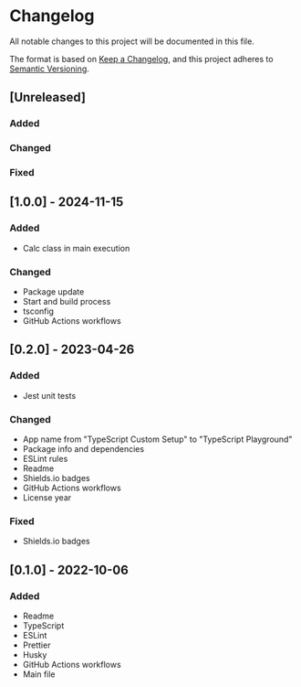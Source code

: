 # Changelog
All notable changes to this project will be documented in this file.

The format is based on [Keep a Changelog](https://keepachangelog.com/en/1.0.0/),
and this project adheres to [Semantic Versioning](https://semver.org/spec/v2.0.0.html).

## [Unreleased]
### Added
### Changed
### Fixed

## [1.0.0] - 2024-11-15
### Added
- Calc class in main execution
### Changed
- Package update
- Start and build process
- tsconfig
- GitHub Actions workflows

## [0.2.0] - 2023-04-26
### Added
- Jest unit tests
### Changed
- App name from "TypeScript Custom Setup" to "TypeScript Playground"
- Package info and dependencies
- ESLint rules
- Readme
- Shields.io badges
- GitHub Actions workflows
- License year
### Fixed
- Shields.io badges

## [0.1.0] - 2022-10-06
### Added
- Readme
- TypeScript
- ESLint
- Prettier
- Husky
- GitHub Actions workflows
- Main file

